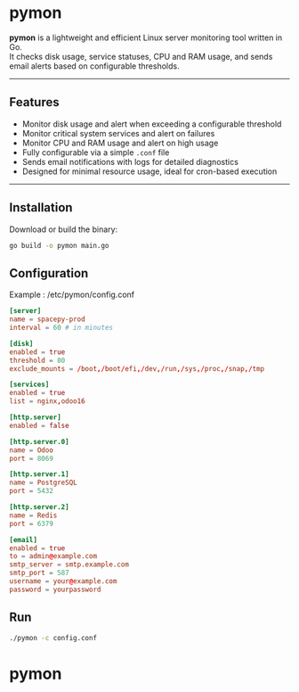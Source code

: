 # pymon

**pymon** is a lightweight and efficient Linux server monitoring tool written in Go.  
It checks disk usage, service statuses, CPU and RAM usage, and sends email alerts based on configurable thresholds.

---

## Features

- Monitor disk usage and alert when exceeding a configurable threshold  
- Monitor critical system services and alert on failures  
- Monitor CPU and RAM usage and alert on high usage  
- Fully configurable via a simple `.conf` file  
- Sends email notifications with logs for detailed diagnostics  
- Designed for minimal resource usage, ideal for cron-based execution  

---

## Installation

Download or build the binary:

```bash
go build -o pymon main.go
```
## Configuration

Example : /etc/pymon/config.conf

```config.conf
[server]
name = spacepy-prod
interval = 60 # in minutes

[disk]
enabled = true
threshold = 80 
exclude_mounts = /boot,/boot/efi,/dev,/run,/sys,/proc,/snap,/tmp

[services]
enabled = true
list = nginx,odoo16

[http.server]
enabled = false

[http.server.0]
name = Odoo
port = 8069

[http.server.1]
name = PostgreSQL
port = 5432

[http.server.2]
name = Redis
port = 6379

[email]
enabled = true
to = admin@example.com
smtp_server = smtp.example.com
smtp_port = 587
username = your@example.com
password = yourpassword
```

## Run


```bash
./pymon -c config.conf 
```
# pymon

